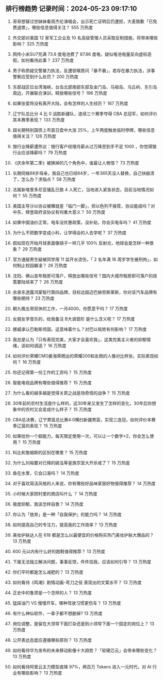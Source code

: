 
## 排行榜趋势 记录时间：2024-05-23 09:17:10
  
  1. 哥哥想替过世妹妹看周杰伦演唱会，出示死亡证明后仍遭拒，大麦致歉「已免费退票」，哪些信息值得关注？ 555 万热度
    
  2. 外交部对美国 12 家军工企业及 10 名高级管理人员采取反制措施，将带来哪些影响？ 325 万热度
    
  3. 网传小米SU7充满 73.6 度电池费了 87.86 度电，疑似电池电量反向虚标造假，如何看待此事？ 237 万热度
    
  4. 男子称质疑交警暴力执法，反遭锁喉质问「暴不暴」，若存在暴力执法，涉事警察应受到什么处罚？ 200 万热度
    
  5. 东部战区位台湾海峡，台岛北部南部东部及金门岛、马祖岛、乌丘屿、东引岛周边，开展联合演训，释放哪些信号？ 196 万热度
    
  6. 如果张爱玲没有离开大陆，会有怎样的人生经历？ 167 万热度
    
  7. 辽宁队总比分 4 比 0 战胜新疆队，连续三个赛季夺得 CBA 总冠军，如何评价其本赛季表现？ 133 万热度
    
  8. 超长期特别国债上市首日盘中大涨 25%，上午两度触发临时停牌，哪些信息值得关注？ 126 万热度
    
  9. 银行业降薪遭热议：银行客户经理月薪从过万降至到手不足  1000 ，你觉得银行业应该降薪吗？ 79 万热度
    
  10. 《庆余年第二季》被换掉的几个角色中，谁最让人惋惜？ 73 万热度
    
  11. 长期伺候88岁母亲，我自己也已经64岁，一年365天没人替换，自己快崩溃了，怎么办？求指点？ 58 万热度
    
  12. 法属新喀里多尼亚骚乱已致 4 人死亡，当地进入紧急状态，目前当地情况如何？ 55 万热度
    
  13. 美国主导沙以协议被曝就差「临门一脚」，但以色列不接茬，协议能成吗？对中东、拜登政府该协议有何重大意义？ 50 万热度
    
  14. 如果中国油价正常，电车没优惠政策，没补贴，你会买电车吗？ 41 万热度
    
  15. 为什么不把数学变成小科，让学得会的人去学呢？ 37 万热度
    
  16. 假如现在开始月球表面像镜子一样几乎 100% 反射光，地球会是怎样一种景象？ 29 万热度
    
  17. 官方通报男生疑被同学用 11 盆开水烫伤，「 2 名年满 16 周岁学生被刑拘」，如何制止校园霸凌？ 26 万热度
    
  18. 沈阳、佛山宣布租房可落户，释放出哪些信号？国内大城市租房即可落户的政策要陆续来了？ 26 万热度
    
  19. 余承东透露鸿蒙智行第四品牌，目标远超迈巴赫劳斯莱斯，你对该汽车品牌有哪些期待？ 23 万热度
    
  20. 朝九晚五带双休的工作，一月4000，你愿意干吗？ 17 万热度
    
  21. 女朋友学音乐的，给我备注 B大调音阶 是什么含义呢？ 17 万热度
    
  22. 挪威承认巴勒斯坦国，这意味着什么？对巴以局势有何影响？ 17 万热度
    
  23. 我总是认为「只有表现完美，大家才会喜欢我」，这类完美主义者的抑郁情绪，该如何调适？ 16 万热度
    
  24. 如何评价荣耀CMO姜海荣晒出的荣耀200和友商的人像对比样张，实际表现如何？ 16 万热度
    
  25. 你还记得第一份工作的工资吗？ 15 万热度
    
  26. 智能电视品牌有哪些值得推荐？ 15 万热度
    
  27. 为什么看的越多越是觉得关原之战是场奇怪的战争？ 15 万热度
    
  28. 30年前的农村生活是什么样的，这30年来又发生了怎样的变化，30年后你想象中的农村又会变成什么样子？ 15 万热度
    
  29. CBA总决赛，辽宁男篮总比赛4:0横扫新疆男篮，实现三连冠，如何评价本赛季辽篮的表现？ 15 万热度
    
  30. 如果给你一个超能力，每天限定使用一次，可以让一个数字×2，你会怎么使用？ 15 万热度
    
  31. 科比和詹姆斯的区别在哪里？ 15 万热度
    
  32. 为什么刘裕要对已降的姚泓等皇族宗室大开杀戒了？ 15 万热度
    
  33. 鱼在水里，它会口渴吗？ 14 万热度
    
  34. 对于喜欢简洁风格的人来说，你有哪些好品味家居好物值得推荐？ 14 万热度
    
  35. 小时候大家把村里的商店叫什么 ？ 14 万热度
    
  36. 极度抑郁，我该怎样自救？ 14 万热度
    
  37. 你认为「放弃」是一种「自我保护」的能力吗？ 14 万热度
    
  38. 如何提高自己的专注力，提高我的工作效率？ 13 万热度
    
  39. 美妆护肤达人在 618 都是怎么以最便宜的价格购买热门美妆护肤大爆品的？ 13 万热度
    
  40. 600 元以内有什么好的跑鞋值得推荐？ 13 万热度
    
  41. 下属无法独立解决问题，事事反馈，件件找我，应该如何引导？ 13 万热度
    
  42. 你们平时都是怎么减肥的？ 13 万热度
    
  43. 如何看待《鸣潮》剧情动画-弯刀之役 表现出的文案水平？ 13 万热度
    
  44. 正史中的鲁肃是一个怎样的人？ 13 万热度
    
  45. 猛踩油门 VS 慢慢开车，哪种驾驶习惯更伤车？ 13 万热度
    
  46. 有什么神仙软件，一辈子都不想删掉? 13 万热度
    
  47. 岗位调整，是留在大领导下面打杂还是到小领导下面一个固定的岗位上？ 13 万热度
    
  48. 公开表达态度应遵循哪些原则？ 13 万热度
    
  49. 如何看待华为发布的未来移动影像十大趋势？「软硬芯云」会带来哪些变化？ 13 万热度
    
  50. 如何看待阿里云主力模型直降 97%，两百万 Tokens 进入一元时代，对 AI 行业有哪些影响？ 13 万热度
    